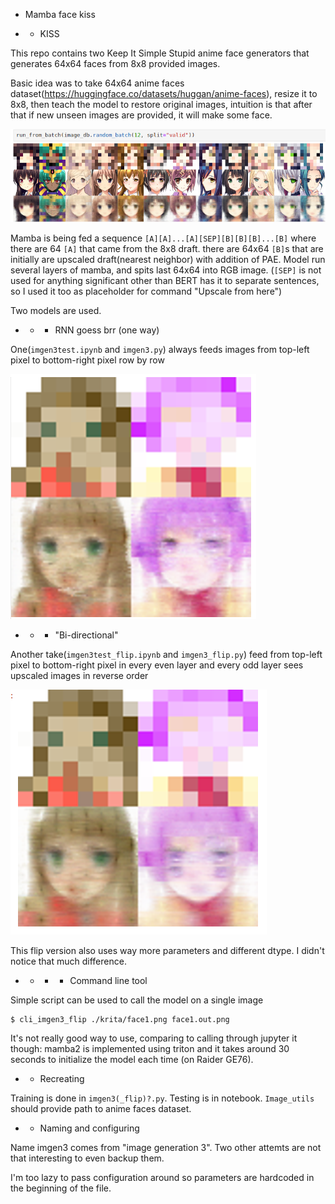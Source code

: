 * Mamba face kiss 

* * KISS

This repo contains two Keep It Simple Stupid anime face generators that generates 64x64 faces from 8x8 provided images.

Basic idea was to take 64x64 anime faces dataset(https://huggingface.co/datasets/huggan/anime-faces), resize it to 8x8, then teach the model to restore original images, intuition is that after that if new unseen images are provided, it will make some face.

![Validation](./valid.png)

Mamba is being fed a sequence `[A][A]...[A][SEP][B][B][B]...[B]` where there are 64 `[A]` that came from the 8x8 draft. there are 64x64 `[B]`s that are initially are upscaled draft(nearest neighbor) with addition of PAE. Model run several layers of mamba, and spits last 64x64 into RGB image. (`[SEP]` is not used for anything significant other than BERT has it to separate sentences, so I used it too as placeholder for command "Upscale from here")

Two models are used. 

* * * RNN goess brr (one way)

One(`imgen3test.ipynb` and `imgen3.py`) always feeds images from top-left pixel to bottom-right pixel row by row

![Non-flip image](./krita-nonflip.png)


* * * "Bi-directional" 

Another take(`imgen3test_flip.ipynb` and `imgen3_flip.py`) feed from top-left pixel to bottom-right pixel in every even layer and every odd layer sees upscaled images in reverse order

![Flip image](./krita-flip.png)
 
This flip version also uses way more parameters and different dtype. I didn't notice that much difference.


* * * * Command line tool

Simple script can be used to call the model on a single image

```console
$ cli_imgen3_flip ./krita/face1.png face1.out.png
```

It's not really good way to use, comparing to calling through jupyter it though: mamba2 is implemented using triton and it takes around 30 seconds to initialize the model each time (on Raider GE76).


* * Recreating

Training is done in `imgen3(_flip)?.py`. Testing is in notebook. `Image_utils` should provide path to anime faces dataset.

* * Naming and configuring

Name imgen3 comes from "image generation 3". 
Two other attemts are not that interesting to even backup them.

I'm too lazy to pass configuration around so parameters are hardcoded in the beginning of the file.
